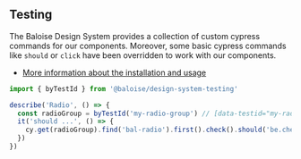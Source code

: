 ## Testing
 
The Baloise Design System provides a collection of custom cypress commands for our components. Moreover, some basic cypress commands like `should` or `click` have been overridden to work with our components.
 
- [More information about the installation and usage](?path=/docs/development-testing--page)
 
<!-- START: human documentation -->
 
 
 
 
 

```typescript
import { byTestId } from '@baloise/design-system-testing'

describe('Radio', () => {
  const radioGroup = byTestId('my-radio-group') // [data-testid="my-radio-group"]
  it('should ...', () => {
    cy.get(radioGroup).find('bal-radio').first().check().should('be.checked')
  })
})
```

 
 
 
 
 
<!-- END: human documentation -->
 